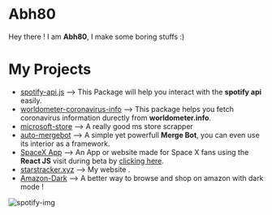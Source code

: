 # Abh80
Hey there ! I am **Abh80**, I make some boring stuffs :)
# My Projects
- [spotify-api.js](https://github.com/spotify-api/spotify-api.js) -->
This Package will help you interact with the **spotify api** easily.
- [worldometer-coronavirus-info](https://github.com/abh80/worldometer-coronavirus-info) -->
This package helps you fetch coronavirus information durectly from **worldometer.info**.
- [microsoft-store](https://github.com/abh80/microsoft-store) --> A really good ms store scrapper
- [auto-mergebot](https://github.com/abh80/auto-mergebot) --> A simple yet powerfull **Merge Bot**, you can even use its interior as a framework.
- [SpaceX App](https://github.com/abh80/spacexapp) --> An App or website made for Space X fans using the **React JS** visit during beta by [clicking here](https://spacex.starstracker.xyz/).
- [starstracker.xyz](https://github.com/abh80/starstracker.xyz) --> My website .
- [Amazon-Dark](https://github.com/abh80/Amazon-Dark) --> A better way to browse and shop on amazon with dark mode !

![spotify-img](https://spotify.starstracker.xyz?x=none)


